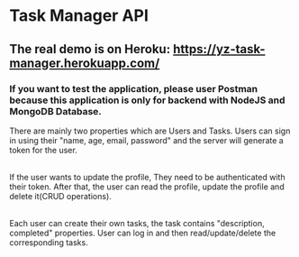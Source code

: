 Task Manager API
====  


The real demo is on Heroku: https://yz-task-manager.herokuapp.com/
-----

### If you want to test the application, please user Postman because this application is only for backend with NodeJS and MongoDB Database. 

There are mainly two properties which are Users and Tasks. Users can sign in using their "name, age, email, password" and the server will generate a  token for the user. 

<br> If the user wants to update the profile, They need to be authenticated with their token. After that, the user can read the profile, update the profile and delete it(CRUD operations).

<br>  Each user can create their own tasks, the task contains "description, completed" properties. User can log in and then read/update/delete the corresponding tasks. 

